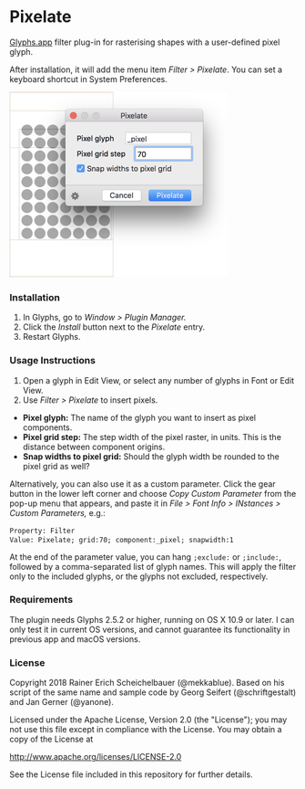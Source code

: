 # Pixelate

[Glyphs.app](https://glyphsapp.com/) filter plug-in for rasterising shapes with a user-defined pixel glyph.

After installation, it will add the menu item *Filter > Pixelate*. You can set a keyboard shortcut in System Preferences.

![Pixelate](Pixelate.png)

### Installation

1. In Glyphs, go to *Window > Plugin Manager.*
2. Click the *Install* button next to the *Pixelate* entry.
3. Restart Glyphs.

### Usage Instructions

1. Open a glyph in Edit View, or select any number of glyphs in Font or Edit View.
2. Use *Filter > Pixelate* to insert pixels.

* **Pixel glyph:** The name of the glyph you want to insert as pixel components.
* **Pixel grid step:** The step width of the pixel raster, in units. This is the distance between component origins.
* **Snap widths to pixel grid:** Should the glyph width be rounded to the pixel grid as well?

Alternatively, you can also use it as a custom parameter. Click the gear button in the lower left corner and choose *Copy Custom Parameter* from the pop-up menu that appears, and paste it in *File > Font Info > INstances > Custom Parameters,* e.g.:

	Property: Filter
	Value: Pixelate; grid:70; component:_pixel; snapwidth:1

At the end of the parameter value, you can hang `;exclude:` or `;include:`, followed by a comma-separated list of glyph names. This will apply the filter only to the included glyphs, or the glyphs not excluded, respectively.

### Requirements

The plugin needs Glyphs 2.5.2 or higher, running on OS X 10.9 or later. I can only test it in current OS versions, and cannot guarantee its functionality in previous app and macOS versions.

### License

Copyright 2018 Rainer Erich Scheichelbauer (@mekkablue).
Based on his script of the same name and sample code by Georg Seifert (@schriftgestalt) and Jan Gerner (@yanone).

Licensed under the Apache License, Version 2.0 (the "License");
you may not use this file except in compliance with the License.
You may obtain a copy of the License at

http://www.apache.org/licenses/LICENSE-2.0

See the License file included in this repository for further details.

